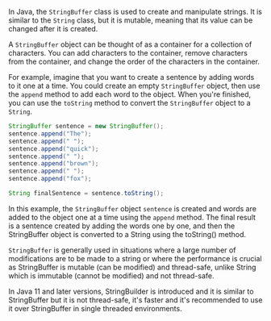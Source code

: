 In Java, the `StringBuffer` class is used to create and manipulate strings. It is similar to the `String` class, but it is mutable, meaning that its value can be changed after it is created.

A `StringBuffer` object can be thought of as a container for a collection of characters. You can add characters to the container, remove characters from the container, and change the order of the characters in the container.

For example, imagine that you want to create a sentence by adding words to it one at a time. You could create an empty `StringBuffer` object, then use the `append` method to add each word to the object. When you're finished, you can use the `toString` method to convert the `StringBuffer` object to a `String`.

```java
StringBuffer sentence = new StringBuffer();
sentence.append("The");
sentence.append(" ");
sentence.append("quick");
sentence.append(" ");
sentence.append("brown");
sentence.append(" ");
sentence.append("fox");

String finalSentence = sentence.toString();
```

In this example, the `StringBuffer` object `sentence` is created and words are added to the object one at a time using the `append` method. The final result is a sentence created by adding the words one by one, and then the StringBuffer object is converted to a String using the toString() method.

`StringBuffer` is generally used in situations where a large number of modifications are to be made to a string or where the performance is crucial as StringBuffer is mutable (can be modified) and thread-safe, unlike String which is immutable (cannot be modified) and not thread-safe.

In Java 11 and later versions, StringBuilder is introduced and it is similar to StringBuffer but it is not thread-safe, it's faster and it's recommended to use it over StringBuffer in single threaded environments.